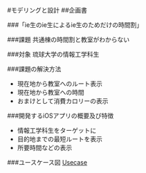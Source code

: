 #モデリングと設計
##企画書

###「ie生のie生によるie生のためだけの時間割」

###課題
共通棟の時間割と教室がわからない

###対象
琉球大学の情報工学科生

###課題の解決方法
* 現在地から教室へのルート表示
* 現在地から教室への時間
* おまけとして消費カロリーの表示

###開発するiOSアプリの概要及び特徴
* 情報工学科生をターゲットに
* 目的地までの最短ルートを表示
* 所要時間などの表示



###ユースケース図
 [Usecase](https://github.com/other50g/modeling/blob/master/usecase.svg "Usecase")
